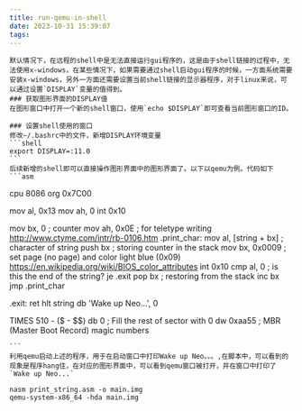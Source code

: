 ```yaml
---
title: run-qemu-in-shell
date: 2023-10-31 15:39:07
tags:
---
```


	默认情况下，在远程的shell中是无法直接运行gui程序的，这是由于shell链接的过程中，无法使用x-windows，在某些情况下，如果需要通过shell启动gui程序的时候，一方面系统需要安装x-windows，另外一方面还需要设置当前shell链接的显示器程序，对于linux来说，可以通过设置`DISPLAY`变量的值得到。
	### 获取图形界面的DISPLAY值
	在图形窗口中打开一个新的shell窗口，使用`echo $DISPLAY`即可查看当前图形窗口的ID。

	### 设置shell使用的窗口
	修改~/.bashrc中的文件，新增DISPLAY环境变量
	```shell
	export DISPLAY=:11.0
	```
	后续新增的shell即可以直接操作图形界面中的图形界面了。以下以qemu为例。代码如下
	```asm
cpu 8086
org 0x7C00

mov al, 0x13
mov ah, 0
int 0x10

mov bx, 0                       ; counter
mov ah, 0x0E                    ; for teletype writing http://www.ctyme.com/intr/rb-0106.htm
.print_char:
    mov al, [string + bx]       ; character of string
    push bx                     ; storing counter in the stack
    mov bx, 0x0009              ; set page (no page) and color light blue (0x09) https://en.wikipedia.org/wiki/BIOS_color_attributes
    int 0x10
    cmp al, 0                   ; is this the end of the string?
    je .exit
    pop bx                      ; restoring from the stack
    inc bx
    jmp .print_char

.exit:
    ret
hlt
string db 'Wake up Neo...', 0

TIMES 510 - ($ - $$) db 0 ; Fill the rest of sector with 0
dw 0xaa55 ;  MBR (Master Boot Record) magic numbers

	```
	利用qemu启动上述的程序，用于在启动窗口中打印Wake up Neo。。。,在脚本中，可以看到的现象是程序hang住，在对应的图形界面中，可以看到qemu窗口被打开，并在窗口中打印了`Wake up Neo...`
```shell
nasm print_string.asm -o main.img
qemu-system-x86_64 -hda main.img
```
